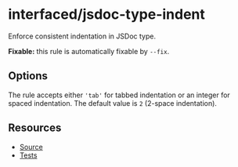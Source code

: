 # interfaced/jsdoc-type-indent

Enforce consistent indentation in JSDoc type.

**Fixable:** this rule is automatically fixable by `--fix`.

## Options

The rule accepts either `'tab'` for tabbed indentation or an integer for spaced indentation. The default value is `2` (2-space indentation).

## Resources

* [Source](../../lib/rules/jsdoc-type-indent.js)
* [Tests](../../test/eslint/rules/jsdoc-type-indent.js)
